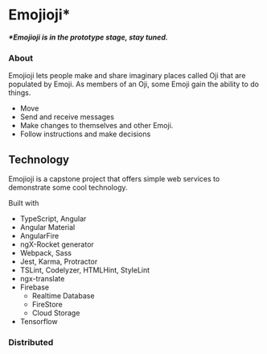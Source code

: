 # Emojioji\*

**_\*Emojioji is in the prototype stage, stay tuned._**

### About

Emojioji lets people make and share imaginary places called Oji that are populated by Emoji.
As members of an Oji, some Emoji gain the ability to do things.

- Move
- Send and receive messages
- Make changes to themselves and other Emoji.
- Follow instructions and make decisions

## Technology

Emojioji is a capstone project that offers simple web services to demonstrate some cool technology.

Built with

- TypeScript, Angular
- Angular Material
- AngularFire
- ngX-Rocket generator
- Webpack, Sass
- Jest, Karma, Protractor
- TSLint, Codelyzer, HTMLHint, StyleLint
- ngx-translate
- Firebase
  - Realtime Database
  - FireStore
  - Cloud Storage
- Tensorflow

### Distributed

Emojioji uses a novel architecture to implement simple web services that are backed by highly parallelizable tensorflow operations.

- Oji: Tensors of dense UUIDs with a user-friendly presentation as grids of Emoji.
- Emoji: Icons representing messages which can contain
  - User content including text and images.
  - Agent declarations.
- Agents serve as actors that can
  - send and receive messages
  - change their own properties

### What can it do?

## What you can do with emojioji.

Coming Soon! :)

- ~~multiplayer games~~
  - ~~dungeon crawler~~
  - ~~go~~
  - ~~checkers~~
  - ~~chess~~
  - ~~poker~~
- ~~postings~~
  - ~~status~~
  - ~~messages~~
- ~~sharable services~~
  - ~~take a number~~
  - ~~todo~~
  - ~~shopping list~~

